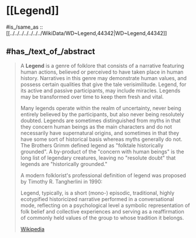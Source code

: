 
# [[Legend]] 

#is_/same_as :: [[../../../../../../../WikiData/WD~Legend,44342|WD~Legend,44342]] 

## #has_/text_of_/abstract 

> A **Legend** is a genre of folklore that consists of a narrative featuring human actions, believed or perceived to have taken place in human history. Narratives in this genre may demonstrate human values, and possess certain qualities that give the tale verisimilitude. Legend, for its active and passive participants, may include miracles. Legends may be transformed over time to keep them fresh and vital.
>
> Many legends operate within the realm of uncertainty, never being entirely believed by the participants, but also never being resolutely doubted. Legends are sometimes distinguished from myths in that they concern human beings as the main characters and do not necessarily have supernatural origins, and sometimes in that they have some sort of historical basis whereas myths generally do not. The Brothers Grimm defined legend as "folktale historically grounded". A by-product of the "concern with human beings" is the long list of legendary creatures, leaving no "resolute doubt" that legends are "historically grounded."
>
> A modern folklorist's professional definition of legend was proposed by Timothy R. Tangherlini in 1990:
>
> 
>
> Legend, typically, is a short (mono-) episodic, traditional, highly ecotypified historicized narrative performed in a conversational mode, reflecting on a psychological level a symbolic representation of folk belief and collective experiences and serving as a reaffirmation of commonly held values of the group to whose tradition it belongs.
>
> [Wikipedia](https://en.wikipedia.org/wiki/Legend) 

